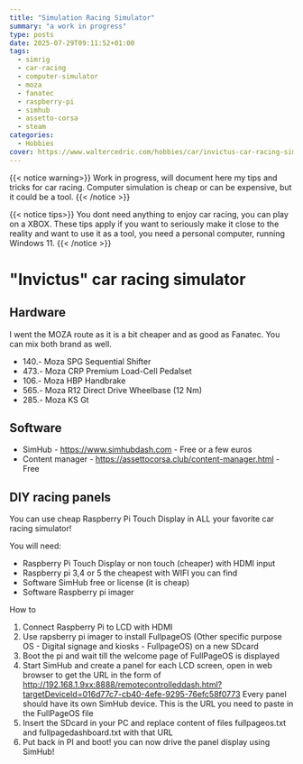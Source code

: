 ```yaml
---
title: "Simulation Racing Simulator"
summary: "a work in progress"
type: posts
date: 2025-07-29T09:11:52+01:00
tags:
  - simrig
  - car-racing
  - computer-simulator
  - moza
  - fanatec
  - raspberry-pi
  - simhub
  - assetto-corsa
  - steam
categories:
  - Hobbies
cover: https://www.waltercedric.com/hobbies/car/invictus-car-racing-simulation.webp
---
```

{{< notice warning>}}
Work in progress, will document here my tips and tricks for car racing. 
Computer simulation is cheap or can be expensive, but it could be a tool. 
{{< /notice >}}

{{< notice tips>}}
You dont need anything to enjoy car racing, you can play on a XBOX. 
These tips apply if you want to seriously make it close to the reality and want to use it as a tool, you need a personal computer, running Windows 11.
{{< /notice >}}

# "Invictus" car racing simulator

## Hardware
I went the MOZA route as it is a bit cheaper and as good as Fanatec. You can mix both brand as well.

* 140.- Moza SPG Sequential Shifter
* 473.- Moza CRP Premium Load-Cell Pedalset
* 106.- Moza HBP Handbrake
* 565.- Moza R12 Direct Drive Wheelbase (12 Nm)
* 285.- Moza KS Gt

## Software 
* SimHub - https://www.simhubdash.com - Free or a few euros
* Content manager - https://assettocorsa.club/content-manager.html - Free

## DIY racing panels
You can use cheap Raspberry Pi Touch Display in ALL your favorite car racing simulator!

You will need:
- Raspberry Pi Touch Display or non touch (cheaper) with HDMI input
- Raspberry pi 3,4 or 5 the cheapest with WIFI you can find
- Software SimHub free or license (it is cheap)
- Software Raspberry pi imager 

How to
1. Connect Raspberry Pi to LCD with HDMI
2. Use rapsberry pi imager to install FullpageOS (Other specific purpose OS - Digital signage and kiosks - FullpageOS) on a new SDcard
3. Boot the pi and wait till the welcome page of FullPageOS is displayed
4. Start SimHub and create a panel for each LCD screen, open in web browser to get the URL in the form of 
http://192.168.1.9xx:8888/remotecontrolleddash.html?targetDeviceId=016d77c7-cb40-4efe-9295-76efc58f0773
Every panel should have its own SimHub device.
This is the URL you need to paste in the FullPageOS file
3. Insert the SDcard in your PC and replace content of files fullpageos.txt and fullpagedashboard.txt with that URL
5. Put back in PI and boot!
you can now drive the panel display using SimHub!
